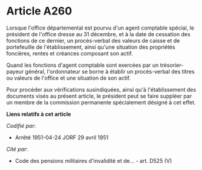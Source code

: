 # Article A260

Lorsque l'office départemental est pourvu d'un agent comptable spécial, le président de l'office dresse au 31 décembre, et à
la date de cessation des fonctions de ce dernier, un procès-verbal des valeurs de caisse et de portefeuille de
l'établissement, ainsi qu'une situation des propriétés foncières, rentes et créances composant son actif.

Quand les fonctions d'agent comptable sont exercées par un trésorier-payeur général, l'ordonnateur se borne à établir un
procès-verbal des titres ou valeurs de l'office et une situation de son actif.

Pour procéder aux vérifications susindiquées, ainsi qu'à l'établissement des documents visés au présent article, le président
peut se faire suppléer par un membre de la commission permanente spécialement désigné à cet effet.

**Liens relatifs à cet article**

_Codifié par_:

  - Arrêté 1951-04-24 JORF 29 avril 1951

_Cité par_:

  - Code des pensions militaires d'invalidité et de... - art. D525 (V)
